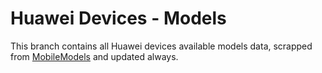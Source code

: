 # Huawei Devices - Models
This branch contains all Huawei devices available models data, scrapped from [MobileModels](https://github.com/KHwang9883/MobileModels) and updated always.
